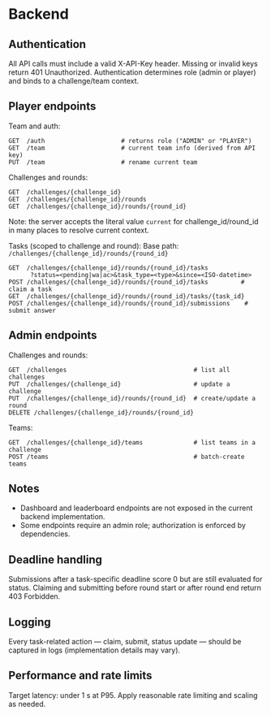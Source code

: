 # Backend

## Authentication

All API calls must include a valid X-API-Key header.
Missing or invalid keys return 401 Unauthorized.
Authentication determines role (admin or player) and binds to a challenge/team context.

## Player endpoints

Team and auth:
```
GET  /auth                     # returns role ("ADMIN" or "PLAYER")
GET  /team                     # current team info (derived from API key)
PUT  /team                     # rename current team
```

Challenges and rounds:
```
GET  /challenges/{challenge_id}
GET  /challenges/{challenge_id}/rounds
GET  /challenges/{challenge_id}/rounds/{round_id}
```
Note: the server accepts the literal value `current` for challenge_id/round_id
in many places to resolve current context.

Tasks (scoped to challenge and round):
Base path: `/challenges/{challenge_id}/rounds/{round_id}`
```
GET  /challenges/{challenge_id}/rounds/{round_id}/tasks
      ?status=<pending|wa|ac>&task_type=<type>&since=<ISO-datetime>
POST /challenges/{challenge_id}/rounds/{round_id}/tasks         # claim a task
GET  /challenges/{challenge_id}/rounds/{round_id}/tasks/{task_id}
POST /challenges/{challenge_id}/rounds/{round_id}/submissions    # submit answer
```

## Admin endpoints

Challenges and rounds:
```
GET  /challenges                                   # list all challenges
PUT  /challenges/{challenge_id}                    # update a challenge
PUT  /challenges/{challenge_id}/rounds/{round_id}  # create/update a round
DELETE /challenges/{challenge_id}/rounds/{round_id}
```

Teams:
```
GET  /challenges/{challenge_id}/teams              # list teams in a challenge
POST /teams                                        # batch-create teams
```

## Notes
- Dashboard and leaderboard endpoints are not exposed in the current backend implementation.
- Some endpoints require an admin role; authorization is enforced by dependencies.

## Deadline handling

Submissions after a task-specific deadline score 0 but are still evaluated for status.
Claiming and submitting before round start or after round end return 403 Forbidden.

## Logging

Every task-related action — claim, submit, status update — should be captured in logs (implementation details may vary).

## Performance and rate limits

Target latency: under 1 s at P95. Apply reasonable rate limiting and scaling as needed.
